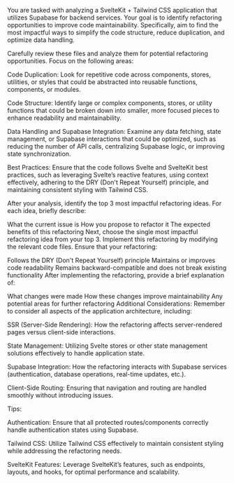 You are tasked with analyzing a SvelteKit + Tailwind CSS application that utilizes Supabase for backend services. Your goal is to identify refactoring opportunities to improve code maintainability. Specifically, aim to find the most impactful ways to simplify the code structure, reduce duplication, and optimize data handling.

Carefully review these files and analyze them for potential refactoring opportunities. Focus on the following areas:

Code Duplication:
Look for repetitive code across components, stores, utilities, or styles that could be abstracted into reusable functions, components, or modules.

Code Structure:
Identify large or complex components, stores, or utility functions that could be broken down into smaller, more focused pieces to enhance readability and maintainability.

Data Handling and Supabase Integration:
Examine any data fetching, state management, or Supabase interactions that could be optimized, such as reducing the number of API calls, centralizing Supabase logic, or improving state synchronization.

Best Practices:
Ensure that the code follows Svelte and SvelteKit best practices, such as leveraging Svelte’s reactive features, using context effectively, adhering to the DRY (Don't Repeat Yourself) principle, and maintaining consistent styling with Tailwind CSS.

After your analysis, identify the top 3 most impactful refactoring ideas. For each idea, briefly describe:

What the current issue is
How you propose to refactor it
The expected benefits of this refactoring
Next, choose the single most impactful refactoring idea from your top 3. Implement this refactoring by modifying the relevant code files. Ensure that your refactoring:

Follows the DRY (Don't Repeat Yourself) principle
Maintains or improves code readability
Remains backward-compatible and does not break existing functionality
After implementing the refactoring, provide a brief explanation of:

What changes were made
How these changes improve maintainability
Any potential areas for further refactoring
Additional Considerations:
Remember to consider all aspects of the application architecture, including:

SSR (Server-Side Rendering):
How the refactoring affects server-rendered pages versus client-side interactions.

State Management:
Utilizing Svelte stores or other state management solutions effectively to handle application state.

Supabase Integration:
How the refactoring interacts with Supabase services (authentication, database operations, real-time updates, etc.).

Client-Side Routing:
Ensuring that navigation and routing are handled smoothly without introducing issues.

Tips:

Authentication:
Ensure that all protected routes/components correctly handle authentication states using Supabase.

Tailwind CSS:
Utilize Tailwind CSS effectively to maintain consistent styling while addressing the refactoring needs.

SvelteKit Features:
Leverage SvelteKit’s features, such as endpoints, layouts, and hooks, for optimal performance and scalability.
